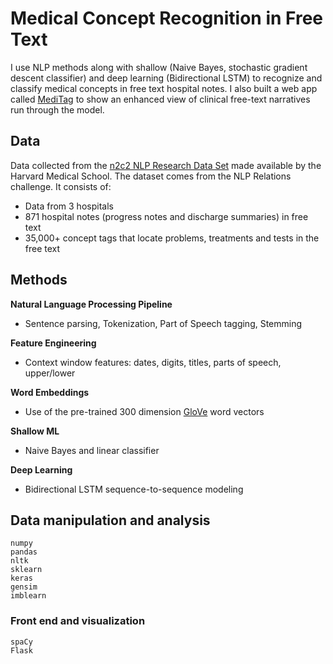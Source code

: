 # Medical Concept Recognition in Free Text

I use NLP methods along with shallow (Naive Bayes, stochastic gradient descent classifier) and deep learning (Bidirectional LSTM) to recognize and classify medical concepts in free text hospital notes. I also built a web app called [MediTag](http://www.meditag.io) to show an enhanced view of clinical free-text narratives run through the model.

## Data

Data collected from the [n2c2 NLP Research Data Set](https://portal.dbmi.hms.harvard.edu/projects/n2c2-nlp/#) made available by the Harvard Medical School. The dataset comes from the NLP Relations challenge. It consists of:

* Data from 3 hospitals
* 871 hospital notes (progress notes and discharge summaries) in free text
* 35,000+ concept tags that locate problems, treatments and tests in the free text

## Methods

**Natural Language Processing Pipeline**
- Sentence parsing, Tokenization, Part of Speech tagging, Stemming

**Feature Engineering**
- Context window features: dates, digits, titles, parts of speech, upper/lower

**Word Embeddings**
- Use of the pre-trained 300 dimension [GloVe](https://nlp.stanford.edu/projects/glove/) word vectors 

**Shallow ML**
- Naive Bayes and linear classifier

**Deep Learning**
- Bidirectional LSTM sequence-to-sequence modeling

## Data manipulation and analysis

```
numpy
pandas
nltk
sklearn
keras
gensim
imblearn
```

### Front end and visualization

```
spaCy
Flask
```


